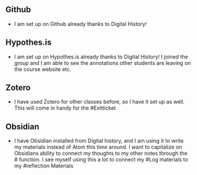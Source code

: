 ## Github
- I am set up on Github already thanks to Digital History!

## Hypothes.is
- I am set up on Hypothes.is already thanks to Digital History! I joined the group and I am able to see the annotations other students are leaving on the course website etc. 

## Zotero
- I have used Zotero for other classes before, so I have it set up as well. This will come in handy for the #Exitticket

## Obsidian
- I have Obsidian installed from Digital history, and I am using it to write my materials instead of Atom this time around. I want to capitalize on Obsidians ability to connect my thoughts to my other notes through the # function. I see myself using this a lot to connect my #Log materials to my #reflection Materials
